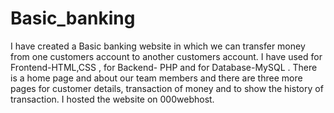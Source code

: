 # Basic_banking
I have created  a Basic banking website in which we can transfer money from one customers account to another customers account. I have used for
Frontend-HTML,CSS , for Backend- PHP and for 
Database-MySQL .
There is a home page and about our team members and there are three more pages for customer details, transaction of money and to show the history of transaction.
I hosted the website on 000webhost.
